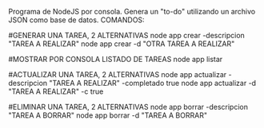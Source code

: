 Programa de NodeJS por consola.
Genera un "to-do" utilizando un archivo JSON como base de datos.
COMANDOS:

#GENERAR UNA TAREA, 2 ALTERNATIVAS
node app crear -descripcion "TAREA A REALIZAR" 
node app crear -d "OTRA TAREA A REALIZAR" 

#MOSTRAR POR CONSOLA LISTADO DE TAREAS
node app listar

#ACTUALIZAR UNA TAREA, 2 ALTERNATIVAS
node app actualizar -descripcion "TAREA A REALIZAR" -completado true
node app actualizar -d "TAREA A REALIZAR" -c true

#ELIMINAR UNA TAREA, 2 ALTERNATIVAS
node app borrar -descripcion "TAREA A BORRAR"
node app borrar -d "TAREA A BORRAR"